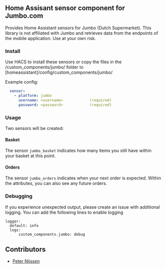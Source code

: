 
## Home Assisant sensor component for Jumbo.com

Provides Home Assistant sensors for Jumbo (Dutch Supermarket).
This library is not affiliated with Jumbo and retrieves data from the endpoints of the mobile application. Use at your own risk.

### Install
Use HACS to install these sensors or copy the files in the /custom_components/jumbo/ folder to [homeassistant]/config/custom_components/jumbo/

Example config:

```yaml
  sensor:
    - platform: jumbo
      username: <username>            (required)
      password: <password>            (required)
```

### Usage
Two sensors will be created:

#### Basket
The sensor `jumbo_basket` indicates how many items you still have within your basket at this point.

#### Orders
The sensor `jumbo_orders` indicates when your next order is expected. Within the attributes, you can also see any future orders.

### Debugging
If you experience unexpected output, please create an issue with additional logging. You can add the following lines to enable logging

```
logger:
  default: info
  logs:
      custom_components.jumbo: debug
```

## Contributors
* [Peter Nijssen](https://github.com/peternijssen)
